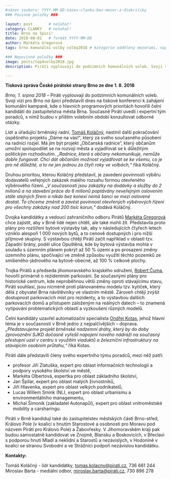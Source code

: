 ```yaml
---
#název souboru: YYYY-MM-DD-nazev-clanku-bez-mezer-a-diakritiky
### Povinné položky ###

layout: post       # nešahat!
category: CLANKY   # nešahat!
title: Brno na špici!
date: 2018-08-01   # formát YYYY-MM-DD
author: Markéta Gregorová
tags: brno komunální-volby volby2018 # kategorie odděleny mezerami, např. volby zemědělství životní-prostředí piráti (viz https://jihomoravsky.pirati.cz/tags/)

### Nepovinné položky ###
image: posts/top4volby2018.jpg 
description: Piráti vyplouvají do podzimních komunálních voleb. Svoji vizi pro Brno na špici představili dnes na tiskové konferenci k zahájení komunální kampaně, kde o hlavních programových prioritách hovořili čelní kandidáti do zastupitelstva města Brna.

---
```


**Tisková zpráva České pirátské strany Brno ze dne 1. 8. 2018**

*Brno, 1. srpna 2018* – Piráti vyplouvají do podzimních komunálních voleb. Svoji vizi pro *Brno na špici* představili dnes na tiskové konferenci k zahájení komunální kampaně, kde o hlavních programových prioritách hovořili čelní kandidáti do zastupitelstva města Brna. Současně Piráti uvedli i expertní tým poradců, s nímž budou v příštím volebním období konzultovat odborné otázky.

Lídr a úřadující brněnský radní, [Tomáš Koláčný](https://jihomoravsky.pirati.cz/lide/tomas-kolacny/), nastínil další pokračování úspěšného projektu „Dáme na vás!“, který za svého současného působení na radnici rozjel. Má jím být projekt „Občanská radnice“, který občanům umožní spolupodílet se na rozvoji města a vyjadřovat se k důležitým politickým rozhodnutím. *„Radnice, která s občany nekomunikuje, nemůže dobře fungovat. Chci dát občanům možnost vyjadřovat se ke všemu, co je pro ně důležité, a to ne jen jednou za čtyři roky ve volbách,“* říká Koláčný.

Druhou prioritou, kterou Koláčný představil, je zavedení povinnosti výběru dodavatelů veřejných zakázek malého rozsahu formou otevřeného výběrového řízení. *„V současnosti jsou zakázky na dodávky a služby do 2 milionů a na stavební práce do 6 milionů poptávány neveřejným oslovením stále stejných firem a nikdo bez konexí nemá šanci se mezi oslovené dostat. To chceme změnit a zavést povinnost otevřených výběrových řízení pro všechny zakázky nad 200 tisíc korun,“* dodává Koláčný.

Dvojka kandidátky a vedoucí zahraničního odboru Pirátů [Markéta Gregorová](https://jihomoravsky.pirati.cz/lide/marketa-gregorova/) chce zajistit, aby v Brně lidé nejen chtěli, ale také mohli žít. Představila proto plány pro rozšíření bytové výstavby tak, aby v následujících čtyřech letech vzniklo alespoň 1 000 nových bytů, a to cenově dostupných i pro nižší příjmové skupiny. S výstavbou chtějí Piráti začít například v oblasti tzv. Západní brány, podél ulice Opuštěná, kde by bytová výstavba mohla v souladu s územním plánem pokrýt až 50 % území a po prosazení změny územního plánu, spočívající ve změně způsobu využití těchto pozemků ze smíšeného-jádrového na bytové-obecné, až 100 % celkové plochy.

Trojka Pirátů a předseda jihomoravského krajského sdružení, [Robert Čuma](https://jihomoravsky.pirati.cz/lide/robert-cuma/), hovořil primárně o rezidentním parkování. Se současnými plány pro historické centrum, kde neproběhnou větší změny oproti stávajícímu stavu, Piráti souhlasí, jsou nicméně proti plánovanému modelu tzv. kytiček, který dělá z obyvatel Brna návštěvníky ve vlastním městě. Zároveň chtějí zvýšit dostupnost parkovacích míst pro rezidenty, a to
výstavbou dalších parkovacích domů a přístupem založeným na reálných datech – to znamená vytipování problematických oblastí a vyzkoušení různých modelů.

Čelní kandidáty uzavřel automatizační specialista [Ondřej Kotas](https://jihomoravsky.pirati.cz/lide/ondrej-kotas/), jehož hlavní téma je v současnosti v Brně jedno z nejpalčivějších – doprava. *„Představujeme projekt brněnské nadzemní dráhy, který by do doby zprovoznění SJKD dočasně vyřešil napojení nového nádraží na současný přestupní uzel v centru s využitím viaduktů a železniční infrastruktury na stávajícím osobním průtahu,“* říká Kotas.

Piráti dále představili členy svého expertního týmu poradců, mezi něž patří:
- profesor Jiří Zlatuška, expert pro oblast informačních technologií a podpory vysokého školství ve městě,
- Markéta Olbertová, expertka pro oblast základního školství,
- Jan Špilar, expert pro oblast malých živnostníků,
- Jiří Hlavenka, expert pro oblast velkých podnikatelů,
- Lucas Willem Smink (NL), expert pro oblast urbanismu a environmentálního managementu,
- Michal Šimoník (zakladatel Autonapůl), expert pro oblast vnitroměstské mobility a carsharingu.

Piráti v Brně kandidují také do zastupitelstev městských částí Brno-střed, Královo Pole (v koalici s hnutím Starostové a osobnosti pro Moravu pod názvem Piráti pro Královo Pole) a Žabovřesky. V Jihomoravském kraji pak budou samostatně kandidovat ve Znojmě, Blansku a Boskovicích, v Břeclavi s podporou hnutí Mladí a neklidní a Starostů a nezávislých, v Hodoníně v koalici se stranou Svobodní a ve Strážnici podpoří nezávislou kandidátku.

**Kontakty:**

Tomáš Koláčný - lídr kandidátky, [tomas.kolacny@pirati.cz](mailto:tomas.kolacny@pirati.cz), 736 661 244  
Miroslav Bárta - mediální odbor, [miroslav.barta@pirati.cz](mailto:miroslav.barta@pirati.cz), 730 896 278
